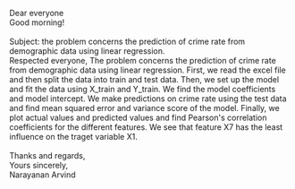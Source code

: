 Dear everyone <br>
Good morning! <br>
<br>
Subject: the problem concerns the prediction of crime rate from demographic data using linear regression.
<br>
Respected everyone, The problem concerns the prediction of crime rate from demographic data using linear regression. First, we read 
the excel file and then split the data into train and test data. Then, we set up the model and fit the data using X_train and Y_train. 
We find the model coefficients and model intercept. We make predictions on crime rate using the test data and find mean squared error 
and variance score of the model. Finally, we plot actual values and predicted values and find Pearson's correlation coefficients for 
the different features. We see that feature X7 has the least influence on the traget variable X1.
<br>
<br>
Thanks and regards, <br>
Yours sincerely, <br>
Narayanan Arvind
